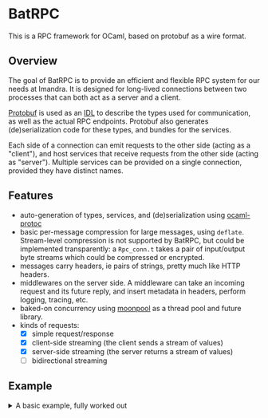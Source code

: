 # BatRPC

This is a RPC framework for OCaml, based on protobuf as a wire format.

## Overview

The goal of BatRPC is to provide an efficient and flexible RPC system for
our needs at Imandra. It is designed for long-lived connections between
two processes that can both act as a server and a client.

[Protobuf](https://protobuf.dev) is used as an
[IDL](https://en.wikipedia.org/wiki/Interface_description_language) to
describe the types used for communication, as well as the actual
RPC endpoints.
Protobuf also generates (de)serialization code for these types, and
bundles for the services.

Each side of a connection can emit requests to the other side (acting
as a "client"), and host services that receive requests from the
other side (acting as "server").
Multiple services can be provided on a single connection, provided
they have distinct names.

## Features

- auto-generation of types, services, and (de)serialization using [ocaml-protoc](https://github.com/mransan/ocaml-protoc/)
- basic per-message compression for large messages, using `deflate`. Stream-level
    compression is not supported by BatRPC, but could be implemented transparently:
    a `Rpc_conn.t` takes a pair of input/output byte streams which could be
    compressed or encrypted.
- messages carry headers, ie pairs of strings, pretty much like HTTP headers.
- middlewares on the server side. A middleware can take an incoming request
    and its future reply, and insert metadata in headers, perform logging, tracing, etc.
- baked-on concurrency using [moonpool](https://github.com/c-cube/moonpool/) as a
    thread pool and future library.
- kinds of requests:
    * [x] simple request/response
    * [x] client-side streaming (the client sends a stream of values)
    * [x] server-side streaming (the server returns a stream of values)
    * [ ] bidirectional streaming

## Example

<details>
<summary>A basic example, fully worked out</summary>

The code is in `examples/trivial`.

Given this file (see `examples/trivial/trivial.proto`):

```proto
message Pair {
  string x = 1;
  string y = 2;
}

message BigString {
  string msg = 1;
}

message Count {
  int32 count = 1;
}

message SingleInt {
  int32 i = 0;
}

service Swapper {
  rpc swap(Pair) returns (Pair);
  rpc count_chars(BigString) returns (Count);
}
```

and the dune rules

```scheme
(rule
 (targets trivial.ml trivial.mli)
 (deps trivial.proto)
 (mode promote)
 (action
  (run ocaml-protoc --binary --pp --yojson --services --make --ml_out ./ %{deps})))
```

We get files `trivial.ml` and `trivial.mli`. The signature generated from this is, roughly:

```trivial.mli
type pair = {
  x : string;
  y : string;
  artificial_delay_s : float option;
}

type big_string = {
  msg : string;
}

type count = {
  count : int32;
}

type single_int = {
  i : int32;
}

val pp_pair : Format.formatter -> pair -> unit 
(* … *)


val encode_pb_pair : pair -> Pbrt.Encoder.t -> unit
(* … *)

val decode_pb_pair : Pbrt.Decoder.t -> pair
(* … *)


(** Swapper service *)
module Swapper : sig
  open Pbrt_services
  open Pbrt_services.Value_mode
  
  module Client : sig
    
    val swap : (pair, unary, pair, unary) Client.rpc
    
    val count_chars : (big_string, unary, count, unary) Client.rpc
  end
  
  module Server : sig
    (** Produce a server implementation from handlers *)
    val make : 
      swap:((pair, unary, pair, unary) Server.rpc -> 'handler) ->
      count_chars:((big_string, unary, count, unary) Server.rpc -> 'handler) ->
      unit -> 'handler Pbrt_services.Server.t
  end
end
```

We can then use the `batrpc` library and this generated code, together, to
implement RPC clients and servers.
Here "client" and "server" really means "network client" and "network server"
(ie clients are the ones opening connections to servers); from the RPC
point of view, once the connection is established, both ends act both are
client and server in the sense that they can provide services, and emit
requests to services.

### Client side

Let's write a TCP client.

```ocaml
let (let@) = (@@)
let port = 12345

module RPC = Batrpc
module Client = RPC.Basic_client
module Fut = Moonpool.Fut

let () =
  let addr = Unix.ADDR_INET (Unix.inet_addr_loopback, port) in
  let timer = RPC.Simple_timer.create () in

  Printf.printf "connecting...\n%!";
  let client : Client.t =
    RPC.Tcp_client.connect ~timer addr |> RPC.Error.unwrap
  in
  let@ () = Fun.protect ~finally:(fun () -> Client.close_and_join client) in

  let pair = Trivial.make_pair ~x:"hello" ~y:"world" () in
  Format.printf "pair: %a@." Trivial.pp_pair pair;

  let fut_pair_swapped : Trivial.pair Moonpool.Fut.t =
    Client.call client ~timeout_s:2. Trivial.Swapper.Client.swap pair
  in

  (* the request is in-flight, we can do other things here … *)

  (* now wait for the result *)
  let pair_swapped = Fut.wait_block_exn fut_pair_swapped in
  Format.printf "swapped pair: %a@." Trivial.pp_pair pair_swapped;
  ()
```


### Server side

```ocaml
let ( let@ ) = ( @@ )
let port = 12345

module RPC = Batrpc
module Fut = Moonpool.Fut

(* this is where we implement the actual logic for the services *)

let trivial_service =
  Trivial.Swapper.Server.make
    ~swap:(fun rpc ->
      RPC.mk_handler rpc @@ fun (p : Trivial.pair) ->
      let@ _sp = Trace.with_span ~__FILE__ ~__LINE__ "test.swap" in
      Fut.return @@ Trivial.make_pair ~x:p.y ~y:p.x ())
    ~count_chars:(fun rpc ->
      RPC.mk_handler rpc @@ fun (msg : Trivial.big_string) ->
      let n = String.length msg.msg in
      Fut.return @@ Trivial.make_count ~count:(Int32.of_int n) ())
    ()

(* we could host multiple services, here we only have one *)
let services = [ trivial_service ]

let () =
  let active = RPC.Simple_switch.create () in
  let timer = RPC.Simple_timer.create () in

  (* we need a thread pool to run the tasks *)
  let@ runner = Moonpool.Ws_pool.with_ ~num_threads:8 () in

  let addr = Unix.ADDR_INET (Unix.inet_addr_loopback, port) in
  let server : RPC.Tcp_server.t =
    RPC.Tcp_server.create ~active ~runner ~timer ~services addr
    |> RPC.Error.unwrap
  in

  (* background thread to accept connection *)
  Format.eprintf "listening on port %d@." port;
  RPC.Tcp_server.run server
```


</details>
